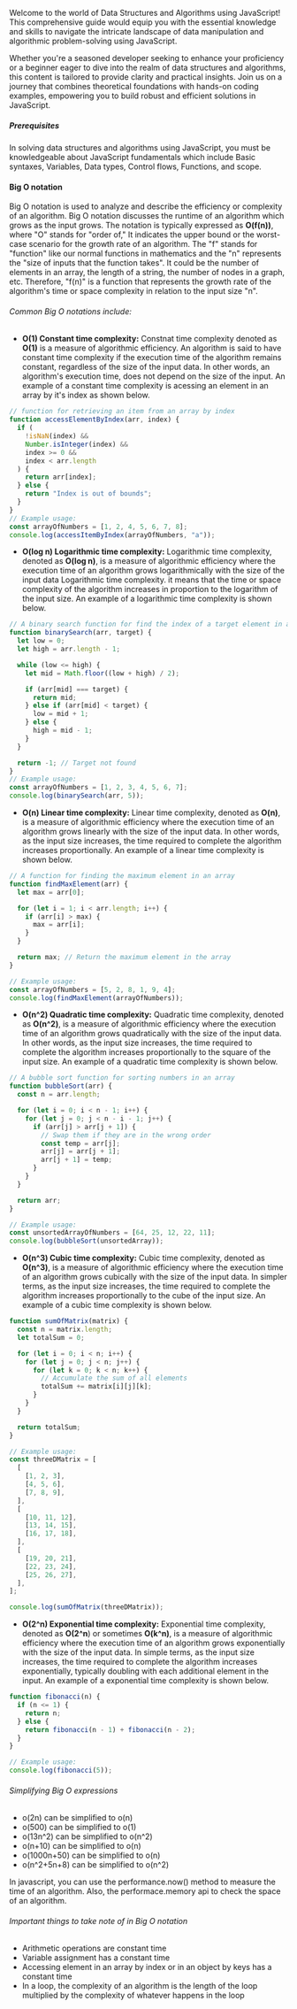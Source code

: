 Welcome to the world of Data Structures and Algorithms using JavaScript! This comprehensive guide would equip you with the essential knowledge and skills to navigate the intricate landscape of data manipulation and algorithmic problem-solving using JavaScript.

Whether you're a seasoned developer seeking to enhance your proficiency or a beginner eager to dive into the realm of data structures and algorithms, this content is tailored to provide clarity and practical insights. Join us on a journey that combines theoretical foundations with hands-on coding examples, empowering you to build robust and efficient solutions in JavaScript.

##### Prerequisites

In solving data structures and algorithms using JavaScript, you must be knowledgeable about JavaScript fundamentals which include Basic syntaxes, Variables, Data types, Control flows, Functions, and scope.

#### Big O notation

Big O notation is used to analyze and describe the efficiency or complexity of an algorithm. Big O notation discusses the runtime of an algorithm which grows as the input grows. The notation is typically expressed as
**O(f(n))**, where "O" stands for "order of," It indicates the upper bound or the worst-case scenario for the growth rate of an algorithm. The "f" stands for "function" like our normal functions in mathematics and the "n" represents the "size of inputs that the function takes". It could be the number of elements in an array, the length of a string, the number of nodes in a graph, etc. Therefore, "f(n)" is a function that represents the growth rate of the algorithm's time or space complexity in relation to the input size "n".

###### Common Big O notations include:

- **O(1) Constant time complexity:** Constnat time complexity denoted as **O(1)** is a measure of algorithmic efficiency. An algorithm is said to have constant time complexity if the execution time of the algorithm remains constant, regardless of the size of the input data. In other words, an algorithm's execution time, does not depend on the size of the input. An example of a constant time complexity is acessing an element in an array by it's index as shown below.

```js
// function for retrieving an item from an array by index
function accessElementByIndex(arr, index) {
  if (
    !isNaN(index) &&
    Number.isInteger(index) &&
    index >= 0 &&
    index < arr.length
  ) {
    return arr[index];
  } else {
    return "Index is out of bounds";
  }
}
// Example usage:
const arrayOfNumbers = [1, 2, 4, 5, 6, 7, 8];
console.log(accessItemByIndex(arrayOfNumbers, "a"));
```

- **O(log n) Logarithmic time complexity:** Logarithmic time complexity, denoted as **O(log n)**, is a measure of algorithmic efficiency where the execution time of an algorithm grows logarithmically with the size of the input data Logarithmic time complexity. it means that the time or space complexity of the algorithm increases in proportion to the logarithm of the input size. An example of a logarithmic time complexity is shown below.

```js
// A binary search function for find the index of a target element in a sorted array.
function binarySearch(arr, target) {
  let low = 0;
  let high = arr.length - 1;

  while (low <= high) {
    let mid = Math.floor((low + high) / 2);

    if (arr[mid] === target) {
      return mid;
    } else if (arr[mid] < target) {
      low = mid + 1;
    } else {
      high = mid - 1;
    }
  }

  return -1; // Target not found
}
// Example usage:
const arrayOfNumbers = [1, 2, 3, 4, 5, 6, 7];
console.log(binarySearch(arr, 5));
```

- **O(n) Linear time complexity:** Linear time complexity, denoted as **O(n)**, is a measure of algorithmic efficiency where the execution time of an algorithm grows linearly with the size of the input data. In other words, as the input size increases, the time required to complete the algorithm increases proportionally. An example of a linear time complexity is shown below.

```js
// A function for finding the maximum element in an array
function findMaxElement(arr) {
  let max = arr[0];

  for (let i = 1; i < arr.length; i++) {
    if (arr[i] > max) {
      max = arr[i];
    }
  }

  return max; // Return the maximum element in the array
}

// Example usage:
const arrayOfNumbers = [5, 2, 8, 1, 9, 4];
console.log(findMaxElement(arrayOfNumbers));
```

- **O(n^2) Quadratic time complexity:** Quadratic time complexity, denoted as **O(n^2)**, is a measure of algorithmic efficiency where the execution time of an algorithm grows quadratically with the size of the input data. In other words, as the input size increases, the time required to complete the algorithm increases proportionally to the square of the input size. An example of a quadratic time complexity is shown below.

```js
// A bubble sort function for sorting numbers in an array
function bubbleSort(arr) {
  const n = arr.length;

  for (let i = 0; i < n - 1; i++) {
    for (let j = 0; j < n - i - 1; j++) {
      if (arr[j] > arr[j + 1]) {
        // Swap them if they are in the wrong order
        const temp = arr[j];
        arr[j] = arr[j + 1];
        arr[j + 1] = temp;
      }
    }
  }

  return arr;
}

// Example usage:
const unsortedArrayOfNumbers = [64, 25, 12, 22, 11];
console.log(bubbleSort(unsortedArray));
```

- **O(n^3) Cubic time complexity:** Cubic time complexity, denoted as **O(n^3)**, is a measure of algorithmic efficiency where the execution time of an algorithm grows cubically with the size of the input data. In simpler terms, as the input size increases, the time required to complete the algorithm increases proportionally to the cube of the input size. An example of a cubic time complexity is shown below.

```js
function sumOfMatrix(matrix) {
  const n = matrix.length;
  let totalSum = 0;

  for (let i = 0; i < n; i++) {
    for (let j = 0; j < n; j++) {
      for (let k = 0; k < n; k++) {
        // Accumulate the sum of all elements
        totalSum += matrix[i][j][k];
      }
    }
  }

  return totalSum;
}

// Example usage:
const threeDMatrix = [
  [
    [1, 2, 3],
    [4, 5, 6],
    [7, 8, 9],
  ],
  [
    [10, 11, 12],
    [13, 14, 15],
    [16, 17, 18],
  ],
  [
    [19, 20, 21],
    [22, 23, 24],
    [25, 26, 27],
  ],
];

console.log(sumOfMatrix(threeDMatrix));
```

- **O(2^n) Exponential time complexity:** Exponential time complexity, denoted as **O(2^n**) or sometimes
  **O(k^n)**, is a measure of algorithmic efficiency where the execution time of an algorithm grows exponentially with the size of the input data. In simple terms, as the input size increases, the time required to complete the algorithm increases exponentially, typically doubling with each additional element in the input. An example of a exponential time complexity is shown below.

```js
function fibonacci(n) {
  if (n <= 1) {
    return n;
  } else {
    return fibonacci(n - 1) + fibonacci(n - 2);
  }
}

// Example usage:
console.log(fibonacci(5));
```

###### Simplifying Big O expressions

- o(2n) can be simplified to o(n)
- o(500) can be simplified to o(1)
- o(13n^2) can be simplified to o(n^2)
- o(n+10) can be simplified to o(n)
- o(1000n+50) can be simplified to o(n)
- o(n^2+5n+8) can be simplified to o(n^2)

In javascript, you can use the performance.now() method to measure the time of an algorithm. Also, the performace.memory api to check the space of an algorithm.

###### Important things to take note of in Big O notation

- Arithmetic operations are constant time
- Variable assignment has a constant time
- Accessing element in an array by index or in an object by keys has a constant time
- In a loop, the complexity of an algorithm is the length of the loop multiplied by the complexity of whatever happens in the loop
